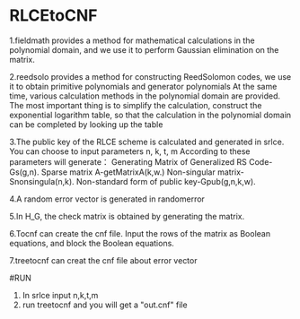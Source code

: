 # RLCEtoCNF
  1.fieldmath provides a method for mathematical calculations in the polynomial domain, 
    and we use it to perform Gaussian elimination on the matrix.

  2.reedsolo provides a method for constructing ReedSolomon codes, 
    we use it to obtain primitive polynomials and generator polynomials
    At the same time, various calculation methods in the polynomial domain are provided.
    The most important thing is to simplify the calculation, construct the exponential logarithm table, 
    so that the calculation in the polynomial domain can be completed by looking up the table
  
  
  3.The public key of the RLCE scheme is calculated and generated in srlce.
    You can choose to input parameters n, k, t, m
    According to these parameters will generate：
    Generating Matrix of Generalized RS Code-Gs(g,n).
    Sparse matrix A-getMatrixA(k,w.)
    Non-singular matrix-Snonsingula(n,k).
    Non-standard form of public key-Gpub(g,n,k,w).
  
  4.A random error vector is generated in randomerror

  5.In H_G, the check matrix is obtained by generating the matrix.

  6.Tocnf can create the cnf file.
    Input the rows of the matrix as Boolean equations, and block the Boolean equations.
    
  7.treetocnf can creat the cnf file about  error vector

#RUN 
1. In srlce input n,k,t,m
2. run  treetocnf and you will get a "out.cnf" file


